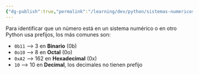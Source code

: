 ```yaml
---
{"dg-publish":true,"permalink":"/learning/dev/python/sistemas-numericos-en-python/","created":"2024-05-29T17:10","updated":"2024-05-29T18:29"}
---
```


Para identificar que un número está en un sistema numérico o en otro Python usa prefijos, los más comunes son:
- `0b11` --> 3 en **Binario** (0b)
- `0o10` --> 8 en **Octal** (0o)
- `0xA2` --> 162 en **Hexadecimal** (0x)
- `10` --> 10 en **Decimal**, los decimales no tienen prefijo